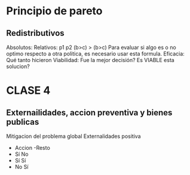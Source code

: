# Principio de pareto 
## Redistributivos
Absolutos:
Relativos: 
  p1      p2
(b>c) > (b>c)
Para evaluar si algo es o no optimo respecto a otra politica, es necesario usar esta formula.
Eficacia: Qué tanto hicieron
Viabilidad: Fue la mejor decisión? Es VIABLE esta solucion?

# CLASE 4
## Externailidades, accion preventiva y bienes publicas
Mitigacion del problema global
Externalidades positiva
- Accion                      -Resto 
-    Sí                No
-    Sí                Sí
-    No                Sí
